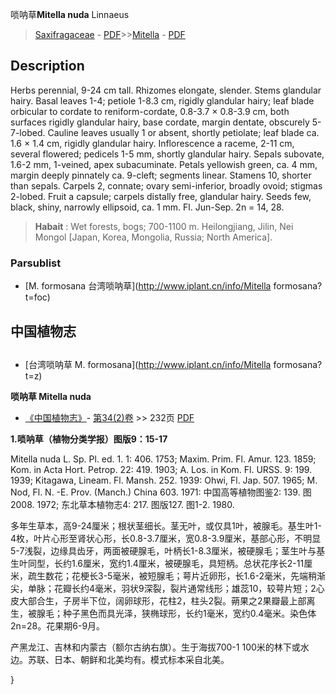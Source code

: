 唢呐草**Mitella nuda** Linnaeus

> [Saxifragaceae](http://www.iplant.cn/info/Saxifragaceae?t=foc) - [PDF](http://www.iplant.cn/foc/pdf/Saxifragaceae.pdf)>>[Mitella](http://www.iplant.cn/info/Mitella?t=foc) - [PDF](http://www.iplant.cn/foc/pdf/Mitella.pdf)

## Description

Herbs perennial, 9-24 cm tall. Rhizomes elongate, slender. Stems glandular hairy. Basal leaves 1-4; petiole 1-8.3 cm, rigidly glandular hairy; leaf blade orbicular to cordate to reniform-cordate, 0.8-3.7 × 0.8-3.9 cm, both surfaces rigidly glandular hairy, base cordate, margin dentate, obscurely 5-7-lobed. Cauline leaves usually 1 or absent, shortly petiolate; leaf blade ca. 1.6 × 1.4 cm, rigidly glandular hairy. Inflorescence a raceme, 2-11 cm, several flowered; pedicels 1-5 mm, shortly glandular hairy. Sepals subovate, 1.6-2 mm, 1-veined, apex subacuminate. Petals yellowish green, ca. 4 mm, margin deeply pinnately ca. 9-cleft; segments linear. Stamens 10, shorter than sepals. Carpels 2, connate; ovary semi-inferior, broadly ovoid; stigmas 2-lobed. Fruit a capsule; carpels distally free, glandular hairy. Seeds few, black, shiny, narrowly ellipsoid, ca. 1 mm. Fl. Jun-Sep. 2n = 14, 28.

> **Habait** : 
> Wet forests, bogs; 700-1100 m. Heilongjiang, Jilin, Nei Mongol [Japan, Korea, Mongolia, Russia; North America].

### Parsublist

* [M.  formosana  台湾唢呐草](http://www.iplant.cn/info/Mitella formosana?t=foc)

## 中国植物志

## 
* [台湾唢呐草  M.  formosana](http://www.iplant.cn/info/Mitella formosana?t=z)

**唢呐草 Mitella nuda**

* [《中国植物志》](http://www.iplant.cn/frps)- [第34(2)卷](http://www.iplant.cn/frps/vol/34(2)) >> 232页 [PDF](http://www.iplant.cn/frps/pdf/34(2)/232.PDF)

**1.唢呐草（植物分类学报）图版9：15-17**

Mitella nuda L. Sp. Pl. ed. 1. 1: 406. 1753; Maxim. Prim. Fl. Amur. 123. 1859; Kom. in Acta Hort. Petrop. 22: 419. 1903; A. Los. in Kom. Fl. URSS. 9: 199. 1939; Kitagawa, Lineam. Fl. Mansh. 252. 1939: Ohwi, Fl. Jap. 507. 1965; M. Nod, Fl. N. -E. Prov. (Manch.) China 603. 1971: 中国高等植物图鉴2: 139. 图2008. 1972; 东北草本植物志4: 217. 图版127. 图1-2. 1980.

多年生草本，高9-24厘米；根状茎细长。茎无叶，或仅具1叶，被腺毛。基生叶1-4枚，叶片心形至肾状心形，长0.8-3.7厘米，宽0.8-3.9厘米，基部心形，不明显5-7浅裂，边缘具齿牙，两面被硬腺毛，叶柄长1-8.3厘米，被硬腺毛；茎生叶与基生叶同型，长约1.6厘米，宽约1.4厘米，被硬腺毛，具短柄。总状花序长2-11厘米，疏生数花；花梗长3-5毫米，被短腺毛；萼片近卵形，长1.6-2毫米，先端稍渐尖，单脉；花瓣长约4毫米，羽状9深裂，裂片通常线形；雄蕊10，较萼片短；2心皮大部合生，子房半下位，阔卵球形，花柱2，柱头2裂。蒴果之2果瓣最上部离生，被腺毛；种子黑色而具光泽，狭椭球形，长约1毫米，宽约0.4毫米。染色体2n=28。花果期6-9月。

产黑龙江、吉林和内蒙古（额尔古纳右旗）。生于海拔700-1 100米的林下或水边。苏联、日本、朝鲜和北美均有。模式标本采自北美。

}